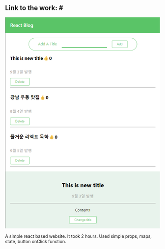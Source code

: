 <h2>Link to the work: #<a href="iamlydiaaaa.github.io/react-simple-blog/index.html"></a></h2>  

<img src="blog-img.png" />

A simple react based website.
It took 2 hours.
Used simple props, maps, state, button onClick function.
